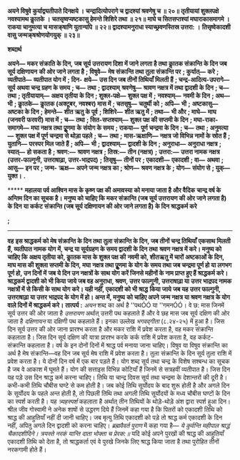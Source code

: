 **अयने विषुवे कुर्याद्व्यतीपाते दिनक्षये ।** **चन्द्रादित्योपरागे च द्वादश्यां श्रवणेषु च ॥ २०॥** **तृतीयायां शुक्लपक्षे नवश्यामथ काॢतके ।** **चतसृष्वप्यष्टकासु हेमन्ते शिशिरे तथा ॥ २१॥** **माघे च सितसप्तश्यां मघाराकासमागमे ।** **राकया चानुमत्या च मासक्र्षाणि युतान्यपि ॥ २२॥** **द्वादश्यामनुराधा स्याच्छ्रवणस्तिस्र उत्तरा: ।** **तिसृष्वेकादशी वासु जन्मक्र्षश्रोणयोगयुक् ॥ २३॥** 

**शब्दार्थ** 

**अयने—** **मकर संक्राति के दिन, जब सूर्य उत्तरायण दिशा में जाने लगता है तथा काॢतक संक्रान्ति के दिन जब सूर्य दक्षिणायन** **की ओर जाने लगता है** **; विषुवे—** **मेष संक्रान्ति तथा तुला संक्रान्ति पर** **; कुर्यात्—** **करे** **; व्यतीपाते—** **व्यतीपात योग में** **; दिन-** **क्षये—** **उस दिन जब तीनों तिथियाँ मिलती हैं** **; चन्द्र-आदित्य-उपरागे—** **सूर्य अथवा चन्द्र ग्रहण के समय** **; च—** **तथा** **; द्वादश्याम्** **श्रवणेषु—** **श्रावण नक्षत्र में तथा द्वादशी के दिन** **; च—** **तथा** **; तृतीयायाम्—** **अक्षय तृतीया के दिन** **; शुक्ल-पक्षे—** **शुक्ल पक्ष में** **;** **नवश्याम्—** **नवमी के दिन** **; अथ—** **भी** **; काॢतके—** **काॢतक (अक्टूबर, नवश्बर) मास में** **; चतसृषु—** **चतुर्थी को** **; अपि—** **भी** **;** **अष्टकासु—** **अष्टका के दिन** **; हेमन्ते—** **शीत ऋतु के पूर्व** **; शिशिरे—** **शीत ऋतु में** **; तथा—** **भी और** **; माघे—** **माघ (जनवरी** **फरवरी) मास में** **; च—** **तथा** **; सित-सप्तश्याम्—** **शुक्ल पक्ष की सप्तमी के दिन** **; मघा-राका-समागमे—** **मघा नक्षत्र तथा पूॢणमा** **के संयोग के समय** **; राकया—** **पूर्ण चन्द्रमा के दिन** **; च—** **तथा** **; अनुमत्या—** **शुक्ल पक्ष में पूर्ण चन्द्रमा से थोड़ा पहले** **; च—** **तथा** **;** **मास-ऋक्षाणि—** **नक्षत्र जो विभिन्न नामों के स्रोत हैं** **; युतानि—** **परस्पर मिल जाते हैं** **; अपि—** **भी** **; द्वादश्याम्—** **द्वादशी के दिन** **;** **अनुराधा—** **अनुराधा नक्षत्र** **; स्यात्—** **हो सकता है** **; श्रवण:—** **श्रावण नक्षत्र** **; तिस्र:—** **तीन (नक्षत्र)** **; उत्तरा:—** **उत्तरा नामक नक्षत्र** **(उत्तर-फाल्गुनी, उत्तराषाढ़ा, उत्तर-भाद्रपद)** **; तिसृषु—** **तीनों पर** **; एकादशी—** **एकादशी** **; वा—** **अथवा** **; आसु—** **इन पर** **; जन्म-** **ऋक्ष—** **अपने जन्म नक्षत्र का** **; श्रोण—** **श्रवण नक्षत्र के** **; योग—** **संयोग से** **; युक्—** **युक्त।** **.** 

***** **महालया पर्व आश्विन मास के कृष्ण पक्ष की अमावस्या को मनाया जाता है और वैदिक** **चान्द्र वर्ष के अन्तिम दिन का सूचक है।**  **मनुष्य को चाहिए कि मकर संक्रान्ति (जब सूर्य उत्तरायण की ओर जाने लगता है) के दिन** **या कर्कट संक्रान्ति (जब सूर्य दक्षिणायन की ओर जाने लगता है) के दिन श्राद्धकर्म करे** 

**;** 

**** 

**वह** **इस श्राद्धकर्म को मेष संक्रान्ति के दिन तथा तुला संक्रान्ति के दिन, जब तीनों चन्द्र तिथियाँ** **एकसाथ मिलती हैं, व्यतीपात नामक योग में, चन्द्र या सूर्यग्रहण के समय द्वादशी के दिन तथा** **श्रवण नक्षत्र में करे। मनुष्य को चाहिए कि अक्षय तृतीया को, काॢतक मास के शुक्ल पक्ष की** **नवमी को, शीतऋतु में चारों अष्टकाओं के दिन, माघ मास की शुक्ला सप्तमी के दिन, मघा** **नक्षत्र तथा पूॢणमा के योग के समय तथा जब चन्द्रमा पूर्ण हो या लगभग पूर्ण हो, उन दिनों में** **जब ये दिन उन नक्षत्रों के साथ योग करें जिनसे महीनों के नाम प्राप्त हुए हैं श्राद्धकर्म करे।** **श्राद्धकर्म द्वादशी को भी किया जाये जब वह अनुराधा, श्रवण, उत्तर फाल्गुनी, उत्तराषाढ़ा या** **उत्तर भाद्रपद नामक नक्षत्रों में से किसी के साथ योग करे। यही नहीं, एकादशी को भी श्राद्ध** **किया जाये जब यह उत्तर फाल्गुनी, उत्तराषाढ़ा या उत्तर भाद्रपद के योग में हो। अन्त में, मनुष्य** **को चाहिए अपने जन्म नक्षत्र या श्रवण नक्षत्र के योग वाले दिनों में श्राद्धकर्म करे।** **तात्पर्य :** *अयन* शब्द का अर्थ है ''पथÓÓ या ''गमनÓÓ। वे छ: मास जिनमें सूर्य उत्तर की ओर जाता है *उत्तरायण* अर्थात् उत्तरी पथ कहलाते हैं और वे छह मास जब सूर्य दक्षिण की ओर जाता है *दक्षिणायन* या दक्षिणी पथ कहलाते हैं। इनका उल्लेख *भगवद्गीता* (८.२४-२५) में हुआ है। जिस दिन सूर्य उत्तर की ओर जाना प्रारश्भ करता है और मकर राशि में प्रवेश करता है, वह मकर संक्रान्ति कहलाता है। जिस दिन सूर्य दक्षिण की यात्रा प्रारश्भ करके कर्क राशि में प्रवेश करता है, वह कर्कट- संक्रान्ति कहलाता है। वर्ष के इन दोनों दिनों में श्राद्ध पर्व मनाया जाना चाहिए। विषुव या विषुव संक्रान्ति का अर्थ है मेष संक्रान्ति—वह दिन जब सूर्य मेष राशि में प्रवेश करता है। तुला संक्रान्ति के दिन सूर्य तुला राशि में प्रवेश करता है। ये दोनों दिन वर्ष में एक बार पड़ते हैं। योग शब्द सूर्य तथा चन्द्र के विशेष सश्बन्ध का सूचक है जब वे आकाश में घूमते हैं। योग की सत्ताइस विभिन्न कोटियाँ हैं जिनमें से सत्रहवीं व्यतीपात है। जिस दिन यह पड़े उस दिन श्राद्ध कर्म करना चाहिए। तिथि या चान्द्र दिवस सूर्य तथा चन्द्रमा के देशान्तरों की दूरी है। कभी-कभी तिथि चौबीस घण्टे से कम होती है। जब कोई तिथि सूर्योदय के बाद शुरू होती है और अगले दिन के सूर्योदय के पहले अन्त होती है, तो पिछली तिथि तथा अगली तिथि सूर्योदयों के मध्य चौबीस घण्टों के दिन का स्पर्श करती है। यह *त्र्यहस्पर्श* कहलाता है अर्थात् तीन तिथियों के थोड़े-थोड़े अंश द्वारा स्पर्श हुआ दिन। श्रील जीव गोस्वामी ने अनेक शाषों से उद्धरण दिये हैं जिनमें कहा गया है कि पितरों को एकादशी तिथि को श्राद्ध की आहुतियाँ नहीं दी जानी चाहिए। जब मृत्यु तिथि एकादशी को पड़े तो श्राद्ध कर्म एकादशी के दिन नहीं, अपितु अगले दिन द्वादशी को करना चाहिए। *ब्रह्मवैवर्त पुराण* में कहा गया है— *ये कुर्वन्ति महीपाल श्राद्धं चैकादशीदिने।* *त्रयस्ते नरकं यान्ति दाता भोक्ता च प्रेरक:॥* यदि कोई अपने पुरखों की श्राद्ध की आहुतियाँ एकादशी तिथि को देता है, तो श्राद्धकर्ता एवं वे पुरखे जिनके लिए श्राद्ध किया जाता है तथा पुरोहित तीनों नरकगामी होते हैं।  